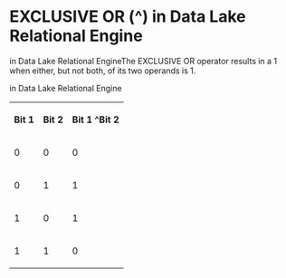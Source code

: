 <!-- loioa4f410a684f210158ce5a651b6bc741c -->

# EXCLUSIVE OR \(^\) in Data Lake Relational Engine

in Data Lake Relational EngineThe EXCLUSIVE OR operator results in a 1 when either, but not both, of its two operands is 1.



in Data Lake Relational Engine


<table>
<tr>
<th valign="top" rowspan="1">

Bit 1

</th>
<th valign="top" rowspan="1">

Bit 2

</th>
<th valign="top" rowspan="1">

Bit 1 ^Bit 2

</th>
</tr>
<tr>
<td valign="top" rowspan="1">

0

</td>
<td valign="top" rowspan="1">

0

</td>
<td valign="top" rowspan="1">

0

</td>
</tr>
<tr>
<td valign="top" rowspan="1">

0

</td>
<td valign="top" rowspan="1">

1

</td>
<td valign="top" rowspan="1">

1

</td>
</tr>
<tr>
<td valign="top" rowspan="1">

1

</td>
<td valign="top" rowspan="1">

0

</td>
<td valign="top" rowspan="1">

1

</td>
</tr>
<tr>
<td valign="top" rowspan="1">

1

</td>
<td valign="top" rowspan="1">

1

</td>
<td valign="top" rowspan="1">

0

</td>
</tr>
</table>

